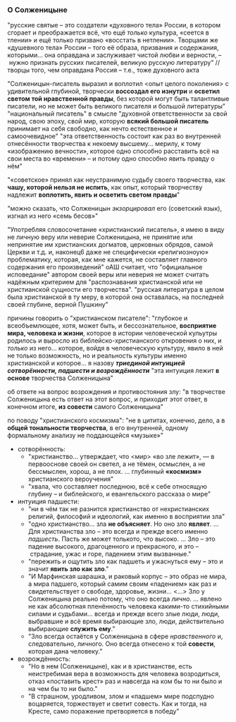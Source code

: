 ### О Солженицыне
"русские святые – это создатели «духовного тела» России, в котором сгорает и преображается всё, что ещё _только_ культура, «сеется в тлении» и ещё только призвано «восстать в нетлении». Творцами же «душевного тела» России – того её образа, призвания и содержания, которыми... она оправдана и заслуживает чистой любви и верности, – нужно признать русских писателей, великую русскую литературу"
// творцы того, чем оправдана Россия – т.е., тоже духовного акта

"Солженицын-писатель выразил и воплотил <опыт целого поколения> с удивительной глубиной, творчески **воссоздал его изнутри** и **осветил светом той нравственной правды**, без которой могут быть талантливые писатели, но не может быть великого писателя и большой литературы"
"национальный писатель" в смысле "духовной ответственности за свой народ, свою эпоху, свой мир, которую **всякий большой писатель** принимает на себя свободно, как нечто естественное и самоочевидное"
"эта ответственность состоит как раз во внутренней отнесённости творчества к некоему высшему... мерилу, к тому «изображению вечности», которое одно способно расставить всё на свои места во «времени» – и потому одно способно явить правду о нём"

"«советское» принял как неустранимую судьбу своего творчества, как **чашу, которой нельзя не испить**, как опыт, который творчеству надлежит **воплотить, явить и осветить светом правды**"

"можно сказать, что Солженицын _экзорцировал_ его (советский язык), изгнал из него «семь бесов»"

"Употребляя словосочетание «христианский писатель», я имею в виду не личную веру или неверие Солженицына, не принятие или непринятие им христианских догматов, церковных обрядов, самой Церкви и т.д. и, наконец6 даже не специфически «религиозноую» проблематику, которая, как мне кажется, не составляет главного содержания его произведений"
оАШ считает, что "официальное исповедание" автором своей веры или неверия не может считать надёжным критерием для "распознавания христианской или не христианской сущности его творчества". 
"русская литература в целом была христианской в ту меру, в которой она оставалась, на последней своей глубине, верной Пушкину"

причины говорить о "христианском писателе": "глубокое и всеобъемлющее, хотя, может быть, и бессознательное, **восприятие мира, человека и жизни**, которое в истории человеческой кульутры родилось и выросло из библейско-христианского откровения о них, и _только_ из него...  которое, войдя в человеческую культуру, явило в ней не только возможность, но и реальность культуры именно христианской и которое... я назову _**триединой интуицией сотворённости, падшести и возрождённости**_
"эта интуиция лежит **в основе** творчества Солженицына"

об ответе на вопрос возрождения и противостояния злу: "в творчестве Солженицына есть ответ на этот вопрос, и приходит этот ответ, в конечном итоге, **из совести** самого Солженицына"

по поводу "христианского космизма": "не в цититах, конечно, дело, а в **общей тональности творчества**, в его внутренней, одному формальному анализу не поддающейся «музыке»"

* сотворённость:
	* "христианство... утверждает, что <мир> «во зле лежит», — в первооснове своей он светел, а не тёмен, осмыслен, а не бессмыслен, хорош, а не плох. ... глубинный **«космизм»** христианского вероучения"
	* "хвала, что составляет последнюю, всё к себе относящую глубину – и библейского, и евангельского рассказа о мире"
* интуиция падшести:
	* "ни в чём так не разнится христианство от нехристианских религий, философий и идеологий, как именно в восприятии зла"
	* "одно христианство... зла **не объясняет**. Но оно зло **являет**. ... Для христианства зло – это всегда и прежде всего именно _падшесть_. Пасть же может толькото, что высоко. ... Зло – это падение высокого, драгоценного и прекрасного, и это – страдание, ужас и горе, падением этим вызванные."
	* "пережить и ощутить зло как падшеть и ужаснуться ему – это и значит **явить зло как зло**."
	* "И Марфинская шарашка, и раковый корпус – это образ не мира, а мира падшего, который самим своим «падением» как раз и свидетельствует о свободе, здоровье, жизни... <...> Зло у Солженицына реально потому, что оно всегда _лично_. ... явлено не как абсолютная пленённость человека какими-то стихийными силами и судьбами... всегда и прежде всего злые люди, люди, выбравшие и всё время выбирающие зло, люди, действительно выбирающие **служить ему**."
	* "Зло всегда остаётся у Солженицына в сфере _нравственного_ и, следовательно, личного. Оно всегда отнесено к той **совести**, которая дана человеку."
* возрождённость:
	* "Но в нем (Солженицыне), как и в христианстве, есть неистребимая вера в 
возможность для человека возродиться, отказ «поставить крест» раз и навсегда на 
ком бы то ни было и на чем бы то ни было."
	* "В страшном, уродливом, злом и «падшем» мире подспудно воцаряется, торжествует и светит совесть. Как и тогда, на Кресте, само поражение претворяется в победу"

